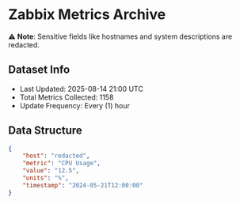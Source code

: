 # Zabbix Metrics Archive

⚠️ **Note**: Sensitive fields like hostnames and system descriptions are redacted.

## Dataset Info
- Last Updated: 2025-08-14 21:00 UTC
- Total Metrics Collected: 1158
- Update Frequency: Every (1) hour

## Data Structure
```json
{
    "host": "redacted",
    "metric": "CPU Usage",
    "value": "12.5",
    "units": "%",
    "timestamp": "2024-05-21T12:00:00"
}
```
